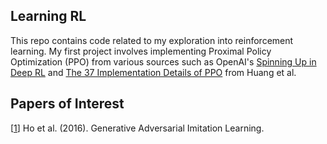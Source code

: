 ## Learning RL
This repo contains code related to my exploration into reinforcement learning. My first project involves implementing Proximal Policy Optimization (PPO) from various sources such as OpenAI's [Spinning Up in Deep RL](https://spinningup.openai.com/en/latest/) and [The 37 Implementation Details of PPO](https://iclr-blog-track.github.io/2022/03/25/ppo-implementation-details/) from Huang et al.

## Papers of Interest
[[1](https://arxiv.org/abs/1606.03476)]
Ho et al. (2016). 
Generative Adversarial Imitation Learning.
